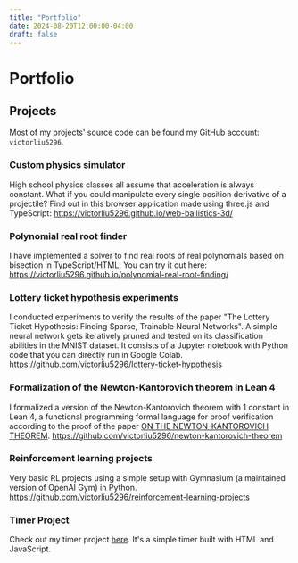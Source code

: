 ```yaml
---
title: "Portfolio"
date: 2024-08-20T12:00:00-04:00
draft: false
---
```


# Portfolio

## Projects
Most of my projects' source code can be found my GitHub account: `victorliu5296`.

### Custom physics simulator
High school physics classes all assume that acceleration is always constant. What if you could manipulate every single position derivative of a projectile? Find out in this browser application made using three.js and TypeScript:
https://victorliu5296.github.io/web-ballistics-3d/

### Polynomial real root finder
I have implemented a solver to find real roots of real polynomials based on bisection in TypeScript/HTML. You can try it out here:
https://victorliu5296.github.io/polynomial-real-root-finding/

### Lottery ticket hypothesis experiments
I conducted experiments to verify the results of the paper "The Lottery Ticket Hypothesis: Finding Sparse, Trainable Neural Networks". A simple neural network gets iteratively pruned and tested on its classification abilities in the MNIST dataset. It consists of a Jupyter notebook with Python code that you can directly run in Google Colab.
https://github.com/victorliu5296/lottery-ticket-hypothesis

### Formalization of the Newton-Kantorovich theorem in Lean 4
I formalized a version of the Newton-Kantorovich theorem with 1 constant in Lean 4, a functional programming formal language for proof verification according to the proof of the paper [ON THE NEWTON-KANTOROVICH THEOREM](https://www.ljll.fr/~mardare/recherche/pdf/NK_AA.pdf).
https://github.com/victorliu5296/newton-kantorovich-theorem

### Reinforcement learning projects
Very basic RL projects using a simple setup with Gymnasium (a maintained version of OpenAI Gym) in Python.
https://github.com/victorliu5296/reinforcement-learning-projects

### Timer Project
Check out my timer project [here](https://victorliu5296.github.io/html-timer). It's a simple timer built with HTML and JavaScript.
